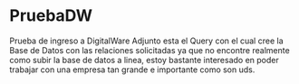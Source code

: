 # PruebaDW
Prueba de ingreso a DigitalWare
Adjunto esta el Query con el cual cree la Base de Datos con las relaciones solicitadas ya que no encontre realmente como subir la base de datos a linea, 
estoy bastante interesado en poder trabajar con una empresa tan grande e importante como son uds.
